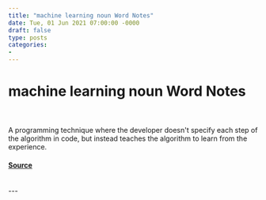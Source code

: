 ```yaml
---
title: "machine learning noun Word Notes"
date: Tue, 01 Jun 2021 07:00:00 -0000
draft: false
type: posts
categories: 
- 
---
```

# machine learning noun Word Notes

<br/>

<br/>
A programming technique where the developer doesn't specify each step of the algorithm in code, but instead teaches the algorithm to learn from the experience.

#### [Source](https://thecyberwire.com/podcasts/word-notes/49/notes)

<br/>
---
